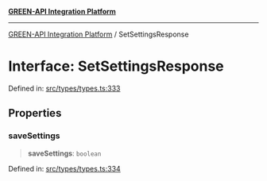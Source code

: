 [**GREEN-API Integration Platform**](../README.md)

***

[GREEN-API Integration Platform](../globals.md) / SetSettingsResponse

# Interface: SetSettingsResponse

Defined in: [src/types/types.ts:333](https://github.com/green-api/greenapi-integration/blob/26b7312501b16e05fb46a2946b8bfa77b8bc003e/src/types/types.ts#L333)

## Properties

### saveSettings

> **saveSettings**: `boolean`

Defined in: [src/types/types.ts:334](https://github.com/green-api/greenapi-integration/blob/26b7312501b16e05fb46a2946b8bfa77b8bc003e/src/types/types.ts#L334)

